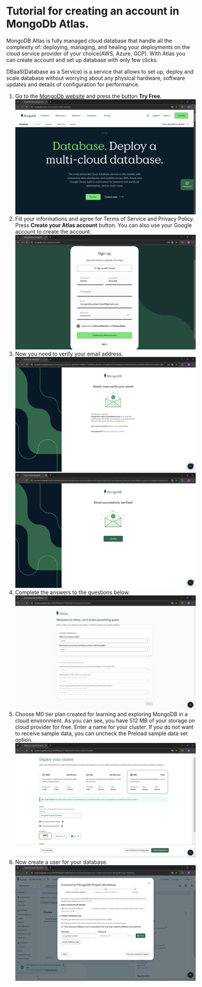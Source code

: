 # Tutorial for creating an account in MongoDb Atlas.

MongoDB Atlas is fully managed cloud database that handle all the complexity of:
deploying, managing, and healing your deployments on the cloud service provider of your choice(AWS, Azure, GCP). With Atlas you can create account and set up database with only few clicks.


DBaaS(Database as a Service) is a service that allows to set up, deploy and scale database  without worrying about any physical hardware, software updates and details of configuration for performance.

1. Go to the [MongoDb website](https://www.mongodb.com/products/platform/atlas-database) and press the button **Try Free**.
![image](./assets/1-Atlas.png)
2. Fill your informations and agree for Terms of Service and Privacy Policy. Press **Create your Atlas account** button. You can also use your Google account to create the account.
![image](./assets/2-Atlas.png)
3. Now you need to verify your email address.
![image](./assets/3-Atlas.png)
![image](./assets/4-Atlas.png)
4. Complete the answers to the questions below.
![image](./assets/5-Atlas.png)
5. Choose M0 tier plan created for learning and exploring MongoDB in a cloud environment. As you can see, you have 512 MB of your storage on cloud provider for free. Enter a name for your cluster. If you do not want to receive sample data, you can uncheck the Preload sample data set option.
![image](./assets/6-Atlas.png)
6. Now create a user for your database.
![image](./assets/7-Atlas.png)
